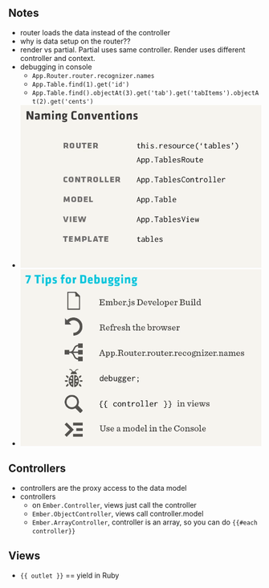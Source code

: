 ## Notes

- router loads the data instead of the controller
- why is data setup on the router??
- render vs partial. Partial uses same controller. Render uses different controller and context.
- debugging in console
  - `App.Router.router.recognizer.names`
  - `App.Table.find(1).get('id')`
  - `App.Table.find().objectAt(3).get('tab').get('tabItems').objectAt(2).get('cents')`
- ![](naming-conventions.png)
- ![](debugging.png)

## Controllers

- controllers are the proxy access to the data model
- controllers
  - on `Ember.Controller`, views just call the controller
  - `Ember.ObjectController`, views call controller.model
  - `Ember.ArrayController`, controller is an array, so you can do `{{#each controller}}`

## Views

- `{{ outlet }}` == yield in Ruby